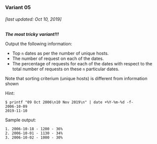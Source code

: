 ### Variant 05

###### [last updated: Oct 10, 2019]

***The most tricky variant!!!***

Output the following information:

* Top `n` dates as per the number of unique hosts. 
* The number of request on each of the dates.
* The percentage of requests for each of the dates with respect to the total number of requests on these `n` particular dates.

Note that sorting criterium (unique hosts) is different from information shown 

Hint:
```
$ printf "09 Oct 2006\n10 Nov 2019\n" | date +%Y-%m-%d -f-
2006-10-09
2019-11-10
```

Sample output:

```
1. 2006-10-18 - 1200 - 36%   
2. 2006-10-01 - 1130 - 34%
3. 2006-10-02 - 1000 - 30%
```
